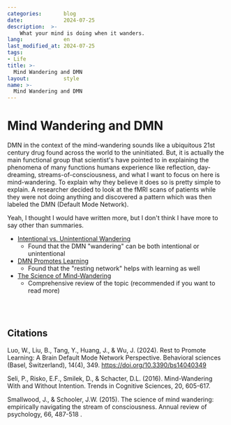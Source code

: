 ```yaml
---
categories:       blog
date:             2024-07-25
description:  >-
    What your mind is doing when it wanders.
lang:             en
last_modified_at: 2024-07-25
tags:
- Life
title: >-
  Mind Wandering and DMN
layout:           style
name: >-
  Mind Wandering and DMN 
---
```


# Mind Wandering and DMN

DMN in the context of the mind-wandering sounds like a ubiquitous 21st century drug found across the world to the uninitiated. But, it is actually the main functional group that scientist's have pointed to in explaining the phenomena of many functions humans experience like reflection, day-dreaming, streams-of-consciousness, and what I want to focus on here is mind-wandering. To explain why they believe it does so is pretty simple to explain. A researcher decided to look at the fMRI scans of patients while they were not doing anything and discovered a pattern which was then labeled the DMN (Default Mode Network).

Yeah, I thought I would have written more, but I don't think I have more to say other than summaries. 

- [Intentional vs. Unintentional Wandering](https://www.ncbi.nlm.nih.gov/pmc/articles/PMC5004739/)
    - Found that the DMN "wandering" can be both intentional or unintentional 
- [DMN Promotes Learning](https://www.ncbi.nlm.nih.gov/pmc/articles/PMC11047624/)     
    - Found that the "resting network" helps with learning as well
- [The Science of Mind-Wandering](https://pubmed.ncbi.nlm.nih.gov/25293689/) 
    - Comprehensive review of the topic (recommended if you want to read more) 

<br/><br/>

## Citations

Luo, W., Liu, B., Tang, Y., Huang, J., & Wu, J. (2024). Rest to Promote Learning: A Brain Default Mode Network Perspective. Behavioral sciences (Basel, Switzerland), 14(4), 349. https://doi.org/10.3390/bs14040349

Seli, P., Risko, E.F., Smilek, D., & Schacter, D.L. (2016). Mind-Wandering With and Without Intention. Trends in Cognitive Sciences, 20, 605-617.

Smallwood, J., & Schooler, J.W. (2015). The science of mind wandering: empirically navigating the stream of consciousness. Annual review of psychology, 66, 487-518 .



